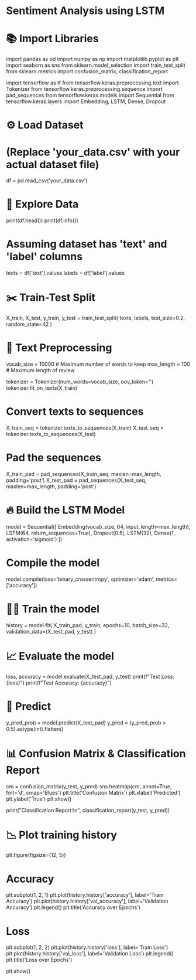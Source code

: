 # Sentiment Analysis using LSTM

# 📚 Import Libraries
import pandas as pd
import numpy as np
import matplotlib.pyplot as plt
import seaborn as sns
from sklearn.model_selection import train_test_split
from sklearn.metrics import confusion_matrix, classification_report

import tensorflow as tf
from tensorflow.keras.preprocessing.text import Tokenizer
from tensorflow.keras.preprocessing.sequence import pad_sequences
from tensorflow.keras.models import Sequential
from tensorflow.keras.layers import Embedding, LSTM, Dense, Dropout

# ⚙️ Load Dataset
# (Replace 'your_data.csv' with your actual dataset file)
df = pd.read_csv('your_data.csv')

# 👀 Explore Data
print(df.head())
print(df.info())

# Assuming dataset has 'text' and 'label' columns
texts = df['text'].values
labels = df['label'].values

# ✂️ Train-Test Split
X_train, X_test, y_train, y_test = train_test_split(
    texts, labels, test_size=0.2, random_state=42
)

# 🔧 Text Preprocessing
vocab_size = 10000  # Maximum number of words to keep
max_length = 100    # Maximum length of review

tokenizer = Tokenizer(num_words=vocab_size, oov_token='<OOV>')
tokenizer.fit_on_texts(X_train)

# Convert texts to sequences
X_train_seq = tokenizer.texts_to_sequences(X_train)
X_test_seq = tokenizer.texts_to_sequences(X_test)

# Pad the sequences
X_train_pad = pad_sequences(X_train_seq, maxlen=max_length, padding='post')
X_test_pad = pad_sequences(X_test_seq, maxlen=max_length, padding='post')

# 🔥 Build the LSTM Model
model = Sequential([
    Embedding(vocab_size, 64, input_length=max_length),
    LSTM(64, return_sequences=True),
    Dropout(0.5),
    LSTM(32),
    Dense(1, activation='sigmoid')
])

# Compile the model
model.compile(loss='binary_crossentropy', optimizer='adam', metrics=['accuracy'])

# 🏋️‍♂️ Train the model
history = model.fit(
    X_train_pad, y_train,
    epochs=10,
    batch_size=32,
    validation_data=(X_test_pad, y_test)
)

# 📈 Evaluate the model
loss, accuracy = model.evaluate(X_test_pad, y_test)
print(f"Test Loss: {loss}")
print(f"Test Accuracy: {accuracy}")

# 🔎 Predict
y_pred_prob = model.predict(X_test_pad)
y_pred = (y_pred_prob > 0.5).astype(int).flatten()

# 📊 Confusion Matrix & Classification Report
cm = confusion_matrix(y_test, y_pred)
sns.heatmap(cm, annot=True, fmt='d', cmap='Blues')
plt.title('Confusion Matrix')
plt.xlabel('Predicted')
plt.ylabel('True')
plt.show()

print("Classification Report:\n", classification_report(y_test, y_pred))

# 📉 Plot training history
plt.figure(figsize=(12, 5))

# Accuracy
plt.subplot(1, 2, 1)
plt.plot(history.history['accuracy'], label='Train Accuracy')
plt.plot(history.history['val_accuracy'], label='Validation Accuracy')
plt.legend()
plt.title('Accuracy over Epochs')

# Loss
plt.subplot(1, 2, 2)
plt.plot(history.history['loss'], label='Train Loss')
plt.plot(history.history['val_loss'], label='Validation Loss')
plt.legend()
plt.title('Loss over Epochs')

plt.show()
